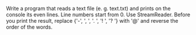 Write a program that reads a text file (e. g. text.txt) and prints on the console its even lines. Line numbers start from 0. Use StreamReader. Before you print the result, replace {'-', ', ', '. ', '! ', '? '} with '@' and reverse the order of the words.

